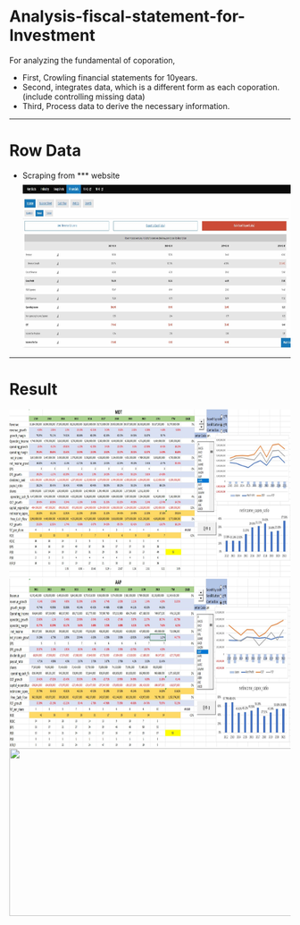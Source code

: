 # Analysis-fiscal-statement-for-Investment
For analyzing the fundamental of coporation, 
- First, Crowling financial statements for 10years. 
- Second, integrates data, which is a different form as each coporation. (include controlling missing data)
- Third, Process data to derive the necessary information.

***
# Row Data
- Scraping from *** website
<img
  src=".\image\web.png"
  width="500"
  height="300"
/>

***
# Result
<img
  src=".\image\result1_MDT.png"
  width="700"
  height="300"
/>
<img
  src=".\image\result2_AAP.png"
  width="700"
  height="300"
/>
<img
  src=".\image\result3_AAPL.png"
  width="700"
  height="300"
/>